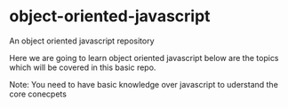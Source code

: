 # object-oriented-javascript
An object oriented javascript repository

Here we are going to learn object oriented javascript 
below are the topics which will be covered in this 
basic repo.

Note: You need to have basic knowledge over javascript to uderstand the core conecpets
